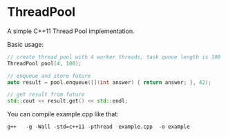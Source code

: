 ThreadPool
==========

A simple C++11 Thread Pool implementation.

Basic usage:
```c++
// create thread pool with 4 worker threads, task queue length is 100
ThreadPool pool(4, 100);

// enqueue and store future
auto result = pool.enqueue([](int answer) { return answer; }, 42);

// get result from future
std::cout << result.get() << std::endl;

```

You can compile example.cpp like that:
```
g++   -g -Wall -std=c++11 -pthread  example.cpp  -o example
```